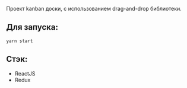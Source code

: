 Проект kanban доски, с использованием drag-and-drop библиотеки.

## Для запуска:
`yarn start`

## Стэк:
- ReactJS
- Redux

